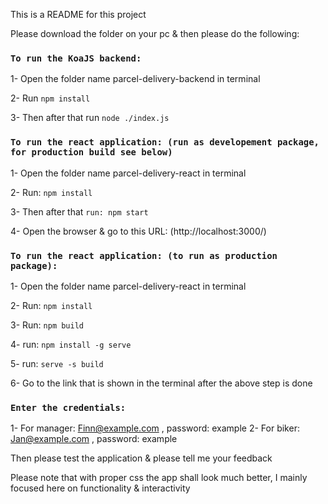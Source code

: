 This is a README for this project

Please download the folder on your pc & then please do the following:

### `To run the KoaJS backend:`

1- Open the folder name parcel-delivery-backend in terminal

2- Run `npm install`

3- Then after that run `node ./index.js`

### `To run the react application: (run as developement package, for production build see below)`

1- Open the folder name parcel-delivery-react in terminal

2- Run: `npm install`

3- Then after that `run: npm start`

4- Open the browser & go to this URL: (http://localhost:3000/)

### `To run the react application: (to run as production package):`

1- Open the folder name parcel-delivery-react in terminal

2- Run: `npm install`

3- Run: `npm build`

4- run: `npm install -g serve`

5- run: `serve -s build`

6- Go to the link that is shown in the terminal after the above step is done

### `Enter the credentials:`

1- For manager: Finn@example.com , password: example
2- For biker: Jan@example.com , password: example

Then please test the application & please tell me your feedback

Please note that with proper css the app shall look much better, I mainly focused here on functionality & interactivity
